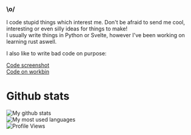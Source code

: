 ### \o/
I code stupid things which interest me. Don't be afraid to send me cool, interesting or even silly ideas for things to make!  
I usually write things in Python or Svelte, however I've been working on learning rust aswell.  
  
I also like to write bad code on purpose:  
  
[Code screenshot](https://please.dont-hack.me/6e8mh3de888r3.png)  
[Code on workbin](https://workbin.dev/?id=1666365480743362)

# Github stats
![My github stats](https://github-readme-stats.vercel.app/api?username=tag-epic&count_private=true&theme=radical)  
![My most used languages](https://github-readme-stats.vercel.app/api/top-langs/?username=tag-epic&theme=radical)  
![Profile Views](https://komarev.com/ghpvc/?username=tag-epic)
